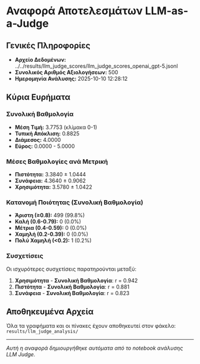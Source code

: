 # Αναφορά Αποτελεσμάτων LLM-as-a-Judge

## Γενικές Πληροφορίες
- **Αρχείο Δεδομένων:** ../../results/llm_judge_scores/llm_judge_scores_openai_gpt-5.jsonl
- **Συνολικός Αριθμός Αξιολογήσεων:** 500
- **Ημερομηνία Ανάλυσης:** 2025-10-10 12:28:12

## Κύρια Ευρήματα

### Συνολική Βαθμολογία
- **Μέση Τιμή:** 3.7753 (κλίμακα 0-1)
- **Τυπική Απόκλιση:** 0.8825
- **Διάμεσος:** 4.0000
- **Εύρος:** 0.0000 - 5.0000

### Μέσες Βαθμολογίες ανά Μετρική
- **Πιστότητα:** 3.3840 ± 1.0444
- **Συνάφεια:** 4.3640 ± 0.9062
- **Χρησιμότητα:** 3.5780 ± 1.0422

### Κατανομή Ποιότητας (Συνολική Βαθμολογία)
- **Άριστη (≥0.8):** 499 (99.8%)
- **Καλή (0.6-0.79):** 0 (0.0%)
- **Μέτρια (0.4-0.59):** 0 (0.0%)
- **Χαμηλή (0.2-0.39):** 0 (0.0%)
- **Πολύ Χαμηλή (<0.2):** 1 (0.2%)

### Συσχετίσεις
Οι ισχυρότερες συσχετίσεις παρατηρούνται μεταξύ:
1. **Χρησιμότητα** - **Συνολική Βαθμολογία**: r = 0.942
2. **Πιστότητα** - **Συνολική Βαθμολογία**: r = 0.881
3. **Συνάφεια** - **Συνολική Βαθμολογία**: r = 0.823

## Αποθηκευμένα Αρχεία
Όλα τα γραφήματα και οι πίνακες έχουν αποθηκευτεί στον φάκελο:
`results/llm_judge_analysis/`

---
*Αυτή η αναφορά δημιουργήθηκε αυτόματα από το notebook ανάλυσης LLM Judge.*
